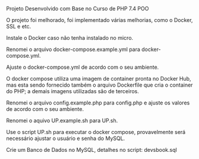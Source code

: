 Projeto Desenvolvido com Base no Curso de PHP 7.4 POO

O projeto foi melhorado, foi implementado várias melhorias, como o Docker, SSL e etc.

Instale o Docker caso não tenha instalado no micro.

Renomei o arquivo docker-compose.example.yml para docker-compose.yml.

Ajuste o docker-compose.yml de acordo com o seu ambiente.

O docker compose utiliza uma imagem de container pronta no Docker Hub, mas esta sendo fornecido
também o arquivo Dockerfile que cria o container do PHP; a demais imagens utilizadas são de 
terceiros.

Renomei o arquivo config.example.php para config.php e ajuste os valores de acordo com o seu
ambiente.

Renomei o aquivo UP.example.sh para UP.sh.

Use o script UP.sh para executar o docker compose, provavelmente será necessário ajustar o usuário
e senha do MySQL.

Crie um Banco de Dados no MySQL, detalhes no script: devsbook.sql
